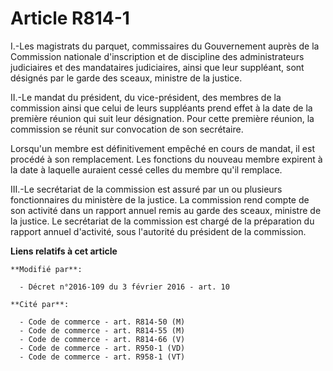 # Article R814-1

I.-Les magistrats du parquet, commissaires du Gouvernement auprès de la Commission nationale d'inscription et de discipline
des administrateurs judiciaires et des mandataires judiciaires, ainsi que leur suppléant, sont désignés par le garde des
sceaux, ministre de la justice. 

II.-Le mandat du président, du vice-président, des membres de la commission ainsi que celui de leurs suppléants prend effet à
la date de la première réunion qui suit leur désignation. Pour cette première réunion, la commission se réunit sur
convocation de son secrétaire. 

Lorsqu'un membre est définitivement empêché en cours de mandat, il est procédé à son remplacement. Les fonctions du nouveau
membre expirent à la date à laquelle auraient cessé celles du membre qu'il remplace. 

III.-Le secrétariat de la commission est assuré par un ou plusieurs fonctionnaires du ministère de la justice. La commission
rend compte de son activité dans un rapport annuel remis au garde des sceaux, ministre de la justice. Le secrétariat de la
commission est chargé de la préparation du rapport annuel d'activité, sous l'autorité du président de la commission.

**Liens relatifs à cet article**

	**Modifié par**:

	  - Décret n°2016-109 du 3 février 2016 - art. 10

	**Cité par**:

	  - Code de commerce - art. R814-50 (M)
	  - Code de commerce - art. R814-55 (M)
	  - Code de commerce - art. R814-66 (V)
	  - Code de commerce - art. R950-1 (VD)
	  - Code de commerce - art. R958-1 (VT)
